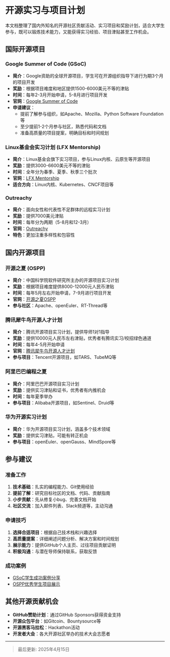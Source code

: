 # 开源实习与项目计划

本文档整理了国内外知名的开源社区贡献活动、实习项目和奖励计划，适合大学生参与，既可以锻炼技术能力，又能获得实习经验、项目津贴甚至工作机会。

## 国际开源项目

### Google Summer of Code (GSoC)
- **简介**：Google资助的全球开源项目，学生可在开源组织指导下进行为期3个月的项目开发
- **奖励**：根据项目难度和地区提供1500-6000美元不等的津贴
- **时间**：每年2-3月开始申请，5-8月进行项目开发
- **官网**：[Google Summer of Code](https://summerofcode.withgoogle.com/)
- **申请建议**：
  - 提前了解参与组织，如Apache、Mozilla、Python Software Foundation等
  - 至少提前1-2个月参与社区，熟悉代码和文档
  - 准备高质量的项目提案，明确目标和时间规划

### Linux基金会实习计划 (LFX Mentorship)
- **简介**：Linux基金会旗下实习项目，参与Linux内核、云原生等开源项目
- **奖励**：提供3000-6600美元不等的津贴
- **时间**：全年分为春季、夏季、秋季三个批次
- **官网**：[LFX Mentorship](https://lfx.linuxfoundation.org/tools/mentorship/)
- **适合方向**：Linux内核、Kubernetes、CNCF项目等

### Outreachy
- **简介**：面向女性和代表性不足群体的远程实习计划
- **奖励**：提供7000美元津贴
- **时间**：每年分为两期（5-8月和12-3月）
- **官网**：[Outreachy](https://www.outreachy.org/)
- **特色**：更加注重多样性和包容性

## 国内开源项目

### 开源之夏 (OSPP)
- **简介**：中国科学院软件研究所主办的开源项目实习计划
- **奖励**：根据项目难度提供8000-12000元人民币津贴
- **时间**：每年5月左右开始申请，7-9月进行项目开发
- **官网**：[开源之夏OSPP](https://summer-ospp.ac.cn/)
- **参与社区**：Apache、openEuler、RT-Thread等

### 腾讯犀牛鸟开源人才计划
- **简介**：腾讯开源项目实习计划，提供导师1对1指导
- **奖励**：提供10000元人民币左右津贴，优秀者有腾讯实习/校招绿色通道
- **时间**：每年4-5月开始申请
- **官网**：[腾讯犀牛鸟开源人才计划](https://opensource.tencent.com/summer-of-code)
- **参与项目**：Tencent开源项目，如TARS、TubeMQ等

### 阿里巴巴编程之夏
- **简介**：阿里巴巴开源项目实习计划
- **奖励**：提供实习津贴和证书，优秀者有内推机会
- **时间**：每年夏季举办
- **参与项目**：Alibaba开源项目，如Sentinel、Druid等

### 华为开源实习计划
- **简介**：华为开源项目实习计划，涵盖多个技术领域
- **奖励**：提供实习津贴，可能有转正机会
- **参与项目**：openEuler、openGauss、MindSpore等

## 参与建议

### 准备工作
1. **技术基础**：扎实的编程能力、Git使用经验
2. **提前了解**：研究目标社区的文档、代码、贡献指南
3. **小步贡献**：先从修复小bug、完善文档开始
4. **社区交流**：加入邮件列表、Slack频道等，主动沟通

### 申请技巧
1. **选择合适项目**：根据自己技术栈和兴趣选择
2. **高质量提案**：详细阐述问题分析、解决方案和时间规划
3. **展示能力**：提供GitHub个人主页、过往项目贡献证明
4. **积极沟通**：与潜在导师保持联系，获取反馈

### 成功案例
- [GSoC学生成功案例分享](https://medium.com/@apoorvam/my-experience-with-google-summer-of-code-3a9d73f94082)
- [OSPP优秀学生项目展示](https://summer-ospp.ac.cn/history/)

## 其他开源贡献机会

- **GitHub赞助计划**：通过GitHub Sponsors获得资金支持
- **开源众包平台**：如Gitcoin、Bountysource等
- **开源黑客马拉松**：Hackathon活动
- **开发者大会**：各大开源社区举办的技术大会志愿者

---

> 最后更新: 2025年4月15日